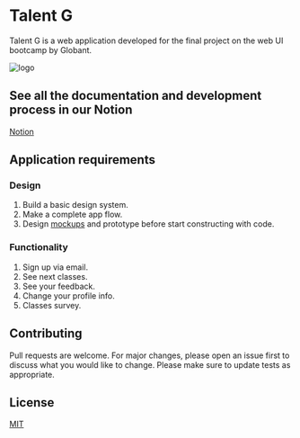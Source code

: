 # Talent G
Talent G is a web application developed for the final project on the web UI bootcamp by Globant.

<img src="https://i.imgur.com/aP66LvS.png" alt="logo" >

## See all the documentation and development process in our Notion
[Notion](https://www.notion.so/Globant-Bootcamp-UI-188e32982b224620a443513cccb8b69a)

## Application requirements

### Design

1. Build a basic design system.
2. Make a complete app flow.
3. Design [mockups](https://www.figma.com/file/NiwM9fZUWevYGNcBstlKWD/Talent-G?node-id=0%3A1) and prototype before start constructing with code.

### Functionality

1. Sign up via email.
2. See next classes.
3. See your feedback.
4. Change your profile info.
5. Classes survey.

## Contributing
Pull requests are welcome. For major changes, please open an issue first to discuss what you would like to change.
Please make sure to update tests as appropriate.

## License
[MIT](https://choosealicense.com/licenses/mit/)